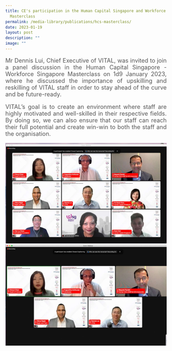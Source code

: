 ```yaml
---
title: CE's participation in the Human Capital Singapore and Workforce Singapore
  Masterclass
permalink: /media-library/publications/hcs-masterclass/
date: 2023-01-19
layout: post
description: ""
image: ""
---
```

<p style="font-size: 18px;color:#585858;text-align:justify;">
Mr Dennis Lui, Chief Executive of VITAL, was invited to join a panel discussion in the Human Capital Singapore - Workforce Singapore Masterclass on 1d9 January 2023, where he discussed the importance of upskilling and reskilling of VITAL staff in order to stay ahead of the curve and be future-ready.
</p>
<p style="font-size: 18px;color:#585858;text-align:justify;">
VITAL’s goal is to create an environment where staff are highly motivated and well-skilled in their respective fields. By doing so, we can also ensure that our staff can reach their full potential and create win-win to both the staff and the organisation.
</p>



<img src="/images/Media/HCS 1.jpeg">
<br>
<img src="/images/Media/HCS 2.jpeg">
